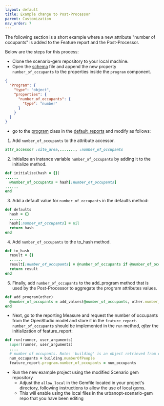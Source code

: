 ```yaml
---
layout: default
title: Example change to Post-Processor
parent: Customization
nav_order: 7
---
```


The following section is a short example where a new attribute "number of occupants" is added to the Feature report and the Post-Processor.

Below are the steps for this process:

- Clone the scenario-gem repository to your local machine.
- Open the [schema](https://github.com/urbanopt/urbanopt-scenario-gem/blob/master/lib/urbanopt/scenario/default_reports/schema/scenario_schema.json) file and append the new property `number_of_occupants` to the properties inside the `program` component.

```JSON
{
  "Program": {
    "type": "object",
    "properties": {
      "number_of_occupants": {
        "type": "number"
      }
    }
  }
}
```

- go to the [program](https://github.com/urbanopt/urbanopt-scenario-gem/blob/master/lib/urbanopt/scenario/default_reports/program.rb) class in the [default_reports](https://github.com/urbanopt/urbanopt-scenario-gem/tree/master/lib/urbanopt/scenario/default_reports) and modify as follows:

1) Add `number_of_occupants` to the attribute accessor.

```ruby
attr_accessor :site_area,......., :number_of_occupants
```

2) Initialize an instance variable `number_of_occupants` by adding it to the initialize method.

```ruby
def initialize(hash = {})
......
  @number_of_occupants = hash[:number_of_occupants]
......
end
```

3) Add a default value for `number_of_occupants` in the defaults method:

```ruby
def defaults
  hash = {}
  ......
  hash[:number_of_occupants] = nil
  return hash
end
```

4) Add `number_of_occupants` to the to_hash method.

```ruby
def to_hash
  result = {}
  ......
  result[:number_of_occupants] = @number_of_occupants if @number_of_occupants
  return result
end
```

5) Finally, add `number_of_occupants` to the add_program method that is used by the Post-Processor to aggregate the program attributes values.

```ruby
def add_program(other)
  @number_of_occupants = add_values(@number_of_occupants, other.number_of_occupants)
end
```

- Next, go to the reporting Measure and request the number of occupants from the OpenStudio model and store it in the `feature_report`. `number_of_occupants` should be implemented in the `run` method, *after* the initialization of feature_report:

``` ruby
def run(runner, user_arguments)
  super(runner, user_arguments)
  ....
  # number of occupants. Note: 'building' is an object retrieved from openstudio model
  num_occupants = building.numberOfPeople
  feature_report.program.number_of_occupants = num_occupants
```

- Run the new example project using the modified Scenario gem repository
  - Adjust the `allow_local` in the Gemfile located in your project's directory, following instructions to allow the use of local gems.
  - This will enable using the local files in the urbanopt-scenario-gem repo that you have been editing
